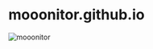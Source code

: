 ﻿# mooonitor.github.io
 
![mooonitor](https://github.com/conanhu2/mooonitor.github.io/assets/122422944/d29ab9bc-0107-4525-a430-694626ee8626)
